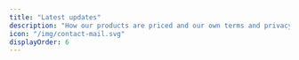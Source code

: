 ```yaml
---
title: "Latest updates"
description: "How our products are priced and our own terms and privacy policies."
icon: "/img/contact-mail.svg"
displayOrder: 6
---
```

